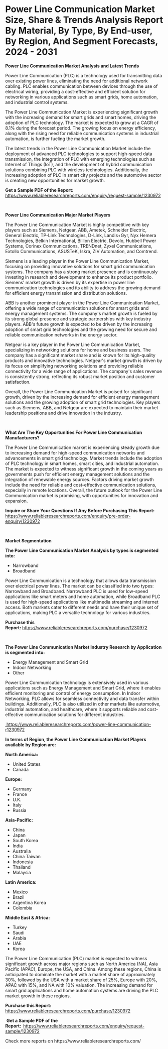 <p><h1>Power Line Communication Market Size, Share & Trends Analysis Report By Material, By Type, By End-user, By Region, And Segment Forecasts, 2024 - 2031</h1></p><p><strong>Power Line Communication Market Analysis and Latest Trends</strong></p>
<p><p>Power Line Communication (PLC) is a technology used for transmitting data over existing power lines, eliminating the need for additional network cabling. PLC enables communication between devices through the use of electrical wiring, providing a cost-effective and efficient solution for networking in various applications such as smart grids, home automation, and industrial control systems.</p><p>The Power Line Communication Market is experiencing significant growth with the increasing demand for smart grids and smart homes, driving the adoption of PLC technology. The market is expected to grow at a CAGR of 8.1% during the forecast period. The growing focus on energy efficiency, along with the rising need for reliable communication systems in industrial automation, is further fueling the market growth.</p><p>The latest trends in the Power Line Communication Market include the deployment of advanced PLC technologies to support high-speed data transmission, the integration of PLC with emerging technologies such as Internet of Things (IoT), and the development of hybrid communication solutions combining PLC with wireless technologies. Additionally, the increasing adoption of PLC in smart city projects and the automotive sector is creating new opportunities for market growth.</p></p>
<p><strong>Get a Sample PDF of the Report:&nbsp;</strong> <a href="https://www.reliableresearchreports.com/enquiry/request-sample/1230972">https://www.reliableresearchreports.com/enquiry/request-sample/1230972</a></p>
<p>&nbsp;</p>
<p><strong>Power Line Communication Major Market Players</strong></p>
<p><p>The Power Line Communication Market is highly competitive with key players such as Siemens, Netgear, ABB, Ametek, Schneider Electric, General Electric, TP-Link Technologies, D-Link, Landis+Gyr, Nyx Hemera Technologies, Belkin International, Billion Electric, Devolo, Hubbell Power Systems, Corinex Communications, TRENDnet, Zyxel Communications, Extollo Communications, ASUSTeK, Iskra, ZIV Automation, and Comtrend.</p><p>Siemens is a leading player in the Power Line Communication Market, focusing on providing innovative solutions for smart grid communication systems. The company has a strong market presence and is continuously investing in research and development to enhance its product portfolio. Siemens' market growth is driven by its expertise in power line communication technologies and its ability to address the growing demand for efficient energy transmission and distribution solutions.</p><p>ABB is another prominent player in the Power Line Communication Market, offering a wide range of communication solutions for smart grids and energy management systems. The company's market growth is fueled by its strong global presence and strategic partnerships with key industry players. ABB's future growth is expected to be driven by the increasing adoption of smart grid technologies and the growing need for secure and reliable communication networks in the energy sector.</p><p>Netgear is a key player in the Power Line Communication Market, specializing in networking solutions for home and business users. The company has a significant market share and is known for its high-quality products and innovative technologies. Netgear's market growth is driven by its focus on simplifying networking solutions and providing reliable connectivity for a wide range of applications. The company's sales revenue is consistently strong, reflecting its robust market position and customer satisfaction.</p><p>Overall, the Power Line Communication Market is poised for significant growth, driven by the increasing demand for efficient energy management solutions and the growing adoption of smart grid technologies. Key players such as Siemens, ABB, and Netgear are expected to maintain their market leadership positions and drive innovation in the industry.</p></p>
<p>&nbsp;</p>
<p><strong>What Are The Key Opportunities For Power Line Communication Manufacturers?</strong></p>
<p><p>The Power Line Communication market is experiencing steady growth due to increasing demand for high-speed communication networks and advancements in smart grid technology. Market trends include the adoption of PLC technology in smart homes, smart cities, and industrial automation. The market is expected to witness significant growth in the coming years as governments push for efficient energy management solutions and the integration of renewable energy sources. Factors driving market growth include the need for reliable and cost-effective communication solutions, especially in remote locations. Overall, the future outlook for the Power Line Communication market is promising, with opportunities for innovation and expansion.</p></p>
<p><strong>Inquire or Share Your Questions If Any Before Purchasing This Report:</strong> <a href="https://www.reliableresearchreports.com/enquiry/pre-order-enquiry/1230972">https://www.reliableresearchreports.com/enquiry/pre-order-enquiry/1230972</a></p>
<p>&nbsp;</p>
<p><strong>Market Segmentation</strong></p>
<p><strong>The Power Line Communication Market Analysis by types is segmented into:</strong></p>
<p><ul><li>Narrowband</li><li>Broadband</li></ul></p>
<p><p>Power Line Communication is a technology that allows data transmission over electrical power lines. The market can be classified into two types: Narrowband and Broadband. Narrowband PLC is used for low-speed applications like smart meters and home automation, while Broadband PLC is used for high-speed applications like multimedia streaming and internet access. Both markets cater to different needs and have their unique set of applications, making PLC a versatile technology for various industries.</p></p>
<p><strong>Purchase this Report:&nbsp;</strong><a href="https://www.reliableresearchreports.com/purchase/1230972">https://www.reliableresearchreports.com/purchase/1230972</a></p>
<p>&nbsp;</p>
<p><strong>The Power Line Communication Market Industry Research by Application is segmented into:</strong></p>
<p><ul><li>Energy Management and Smart Grid</li><li>Indoor Networking</li><li>Other</li></ul></p>
<p><p>Power Line Communication technology is extensively used in various applications such as Energy Management and Smart Grid, where it enables efficient monitoring and control of energy consumption. In Indoor Networking, PLC allows for seamless connectivity and data transfer within buildings. Additionally, PLC is also utilized in other markets like automotive, industrial automation, and healthcare, where it supports reliable and cost-effective communication solutions for different industries.</p></p>
<p><a href="https://www.reliableresearchreports.com/power-line-communication-r1230972">&nbsp;https://www.reliableresearchreports.com/power-line-communication-r1230972</a></p>
<p><strong>In terms of Region, the Power Line Communication Market Players available by Region are:</strong></p>
<p>
    <p> <strong> North America: </strong>
        <ul>
            <li>United States</li>
            <li>Canada</li>
        </ul>
        </p> 
    <p> <strong> Europe: </strong>
        <ul>
            <li>Germany</li>
            <li>France</li>
            <li>U.K.</li>
            <li>Italy</li>
            <li>Russia</li>
        </ul>
        </p> 
    <p> <strong> Asia-Pacific: </strong>
        <ul>
            <li>China</li>
            <li>Japan</li>
            <li>South Korea</li>
            <li>India</li>
            <li>Australia</li>
            <li>China Taiwan</li>
            <li>Indonesia</li>
            <li>Thailand</li>
            <li>Malaysia</li>
        </ul>
        </p> 
    <p> <strong> Latin America: </strong>
        <ul>
            <li>Mexico</li>
            <li>Brazil</li>
            <li>Argentina Korea</li>
            <li>Colombia</li>
        </ul>
        </p> 
    <p> <strong> Middle East & Africa: </strong>
        <ul>
            <li>Turkey</li>
            <li>Saudi</li>
            <li>Arabia</li>
            <li>UAE</li>
            <li>Korea</li>
        </ul>
    </p>
    </p>
<p><p>The Power Line Communication (PLC) market is expected to witness significant growth across major regions such as North America (NA), Asia Pacific (APAC), Europe, the USA, and China. Among these regions, China is anticipated to dominate the market with a market share of approximately 30%, followed by the USA with a market share of 25%, Europe with 20%, APAC with 15%, and NA with 10% valuation. The increasing demand for smart grid applications and home automation systems are driving the PLC market growth in these regions.</p></p>
<p><strong>Purchase this Report: </strong><a href="https://www.reliableresearchreports.com/purchase/1230972">https://www.reliableresearchreports.com/purchase/1230972</a></p>
<p>&nbsp;<strong>Get a Sample PDF of the Report:&nbsp;&nbsp;</strong><a href="https://www.reliableresearchreports.com/enquiry/request-sample/1230972">https://www.reliableresearchreports.com/enquiry/request-sample/1230972</a></p>
<p><strong></strong></p>
<p>Check more reports on https://www.reliableresearchreports.com/</p>
